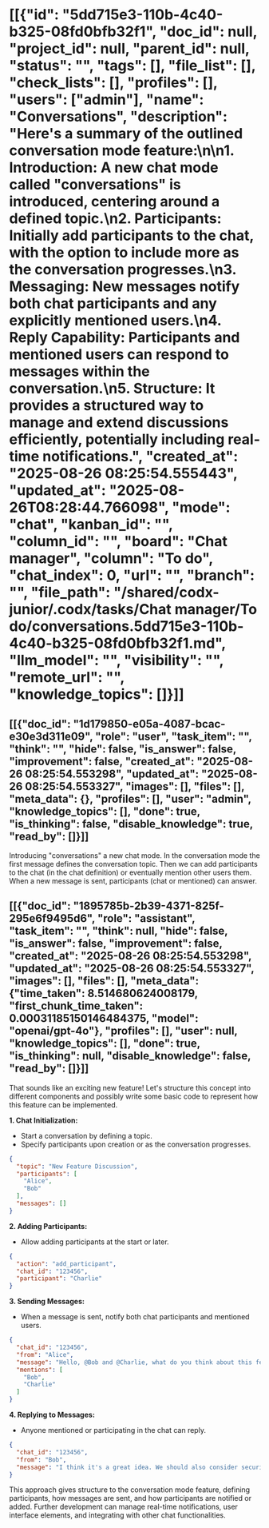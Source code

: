 # [[{"id": "5dd715e3-110b-4c40-b325-08fd0bfb32f1", "doc_id": null, "project_id": null, "parent_id": null, "status": "", "tags": [], "file_list": [], "check_lists": [], "profiles": [], "users": ["admin"], "name": "Conversations", "description": "Here's a summary of the outlined conversation mode feature:\n\n1. **Introduction:** A new chat mode called \"conversations\" is introduced, centering around a defined topic.\n2. **Participants:** Initially add participants to the chat, with the option to include more as the conversation progresses.\n3. **Messaging:** New messages notify both chat participants and any explicitly mentioned users.\n4. **Reply Capability:** Participants and mentioned users can respond to messages within the conversation.\n5. **Structure:** It provides a structured way to manage and extend discussions efficiently, potentially including real-time notifications.", "created_at": "2025-08-26 08:25:54.555443", "updated_at": "2025-08-26T08:28:44.766098", "mode": "chat", "kanban_id": "", "column_id": "", "board": "Chat manager", "column": "To do", "chat_index": 0, "url": "", "branch": "", "file_path": "/shared/codx-junior/.codx/tasks/Chat manager/To do/conversations.5dd715e3-110b-4c40-b325-08fd0bfb32f1.md", "llm_model": "", "visibility": "", "remote_url": "", "knowledge_topics": []}]]
## [[{"doc_id": "1d179850-e05a-4087-bcac-e30e3d311e09", "role": "user", "task_item": "", "think": "", "hide": false, "is_answer": false, "improvement": false, "created_at": "2025-08-26 08:25:54.553298", "updated_at": "2025-08-26 08:25:54.553327", "images": [], "files": [], "meta_data": {}, "profiles": [], "user": "admin", "knowledge_topics": [], "done": true, "is_thinking": false, "disable_knowledge": true, "read_by": []}]]
Introducing "conversations" a new chat mode.
In the conversation mode the first message defines the conversation topic.
Then we can add participants to the chat (in the chat definition) or eventually mention other users them.
When a new message is sent, participants (chat or mentioned) can answer.


## [[{"doc_id": "1895785b-2b39-4371-825f-295e6f9495d6", "role": "assistant", "task_item": "", "think": null, "hide": false, "is_answer": false, "improvement": false, "created_at": "2025-08-26 08:25:54.553298", "updated_at": "2025-08-26 08:25:54.553327", "images": [], "files": [], "meta_data": {"time_taken": 8.514680624008179, "first_chunk_time_taken": 0.00031185150146484375, "model": "openai/gpt-4o"}, "profiles": [], "user": null, "knowledge_topics": [], "done": true, "is_thinking": null, "disable_knowledge": false, "read_by": []}]]
That sounds like an exciting new feature! Let's structure this concept into different components and possibly write some basic code to represent how this feature can be implemented.

**1. Chat Initialization:**
- Start a conversation by defining a topic.
- Specify participants upon creation or as the conversation progresses.

```json /chats/conversation_template.json
{
  "topic": "New Feature Discussion",
  "participants": [
    "Alice",
    "Bob"
  ],
  "messages": []
}
```

**2. Adding Participants:**
- Allow adding participants at the start or later.

```json /chats/add_participant.json
{
  "action": "add_participant",
  "chat_id": "123456",
  "participant": "Charlie"
}
```

**3. Sending Messages:**
- When a message is sent, notify both chat participants and mentioned users.

```json /chats/send_message.json
{
  "chat_id": "123456",
  "from": "Alice",
  "message": "Hello, @Bob and @Charlie, what do you think about this feature?",
  "mentions": [
    "Bob",
    "Charlie"
  ]
}
```

**4. Replying to Messages:**
- Anyone mentioned or participating in the chat can reply.

```json /chats/reply_message.json
{
  "chat_id": "123456",
  "from": "Bob",
  "message": "I think it's a great idea. We should also consider security aspects."
}
```

This approach gives structure to the conversation mode feature, defining participants, how messages are sent, and how participants are notified or added. Further development can manage real-time notifications, user interface elements, and integrating with other chat functionalities.